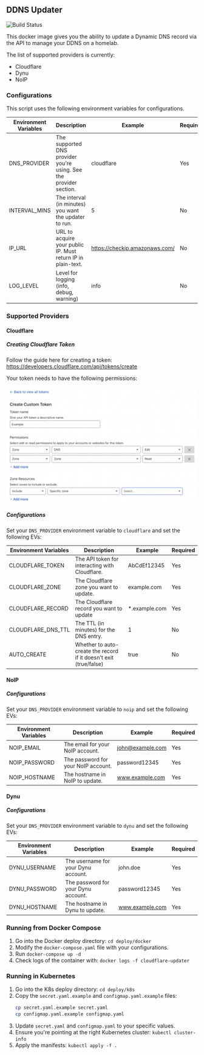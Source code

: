 ## DDNS Updater

![Build Status](https://github.com/atoy3731/ddns-updater/actions/workflows/docker-publish.yaml/badge.svg)

This docker image gives you the ability to update a Dynamic DNS record via the API to manage your DDNS on a homelab.

The list of supported providers is currently:

* Cloudflare
* Dynu
* NoIP

### Configurations

This script uses the following environment variables for configurations.

| Environment Variables | Description | Example | Required |
|-----------------------|-------------|---------|----------|
| DNS_PROVIDER | The supported DNS provider you're using. See the provider section. | cloudflare | Yes |
| INTERVAL_MINS | The interval (in minutes) you want the updater to run. | 5 | No |
| IP_URL | URL to acquire your public IP. Must return IP in plain-text. | https://checkip.amazonaws.com/ | No |
| LOG_LEVEL | Level for logging (info, debug, warning) | info | No |

### Supported Providers

#### Cloudflare

##### Creating Cloudflare Token

Follow the guide here for creating a token: https://developers.cloudflare.com/api/tokens/create

Your token needs to have the following permissions:

![Cloudflare Example](imgs/cf-example.png)

##### Configurations

Set your `DNS_PROVIDER` environment variable to `cloudflare` and set the following EVs:

| Environment Variables | Description | Example | Required |
|-----------------------|-------------|---------|----------|
| CLOUDFLARE_TOKEN      | The API token for interacting with Cloudflare. | AbCdEf12345 | Yes |
| CLOUDFLARE_ZONE      | The Cloudflare zone you want to update. | example.com | Yes |
| CLOUDFLARE_RECORD      | The Cloudflare record you want to update | *.example.com | Yes |
| CLOUDFLARE_DNS_TTL | The TTL (in minutes) for the DNS entry. | 1 | No |
| AUTO_CREATE | Whether to auto-create the record if it doesn't exit (true/false) | true | No |

#### NoIP

##### Configurations

Set your `DNS_PROVIDER` environment variable to `noip` and set the following EVs:

| Environment Variables | Description | Example | Required |
|-----------------------|-------------|---------|----------|
| NOIP_EMAIL      | The email for your NoIP account. | john@example.com | Yes |
| NOIP_PASSWORD      | The password for your NoIP account. | password12345 | Yes |
| NOIP_HOSTNAME      | The hostname in NoIP to update. | www.example.com | Yes |

#### Dynu

##### Configurations

Set your `DNS_PROVIDER` environment variable to `dynu` and set the following EVs:

| Environment Variables | Description | Example | Required |
|-----------------------|-------------|---------|----------|
| DYNU_USERNAME      | The username for your Dynu account. | john.doe | Yes |
| DYNU_PASSWORD      | The password for your Dynu account. | password12345 | Yes |
| DYNU_HOSTNAME      | The hostname in Dynu to update. | www.example.com | Yes |

### Running from Docker Compose

1. Go into the Docker deploy directory: `cd deploy/docker`
2. Modify the `docker-compose.yaml` file with your configurations.
3. Run `docker-compose up -d`
4. Check logs of the container with: `docker logs -f cloudflare-updater`

### Running in Kubernetes

1. Go into the K8s deploy directory: `cd deploy/k8s`
2. Copy the `secret.yaml.example` and `configmap.yaml.example` files:
    ```bash
    cp secret.yaml.example secret.yaml
    cp configmap.yaml.example configmap.yaml
    ```
3. Update `secret.yaml` and `configmap.yaml` to your specific values.
4. Ensure you're pointing at the right Kubernetes cluster: `kubectl cluster-info`
5. Apply the manifests: `kubectl apply -f .`